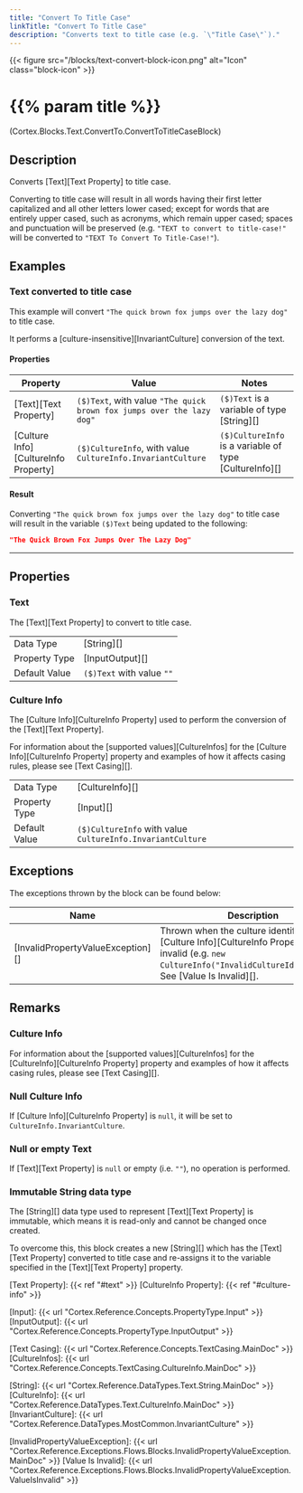 ```yaml
---
title: "Convert To Title Case"
linkTitle: "Convert To Title Case"
description: "Converts text to title case (e.g. `\"Title Case\"`)."
---
```


{{< figure src="/blocks/text-convert-block-icon.png" alt="Icon" class="block-icon" >}}

# {{% param title %}}

<p class="namespace">(Cortex.Blocks.Text.ConvertTo.ConvertToTitleCaseBlock)</p>

## Description

Converts [Text][Text Property] to title case.

Converting to title case will result in all words having their first letter capitalized and all other letters lower cased; except for words that are entirely upper cased, such as acronyms, which remain upper cased; spaces and punctuation will be preserved (e.g. `"TEXT to convert to title-case!"` will be converted to `"TEXT To Convert To Title-Case!"`).

## Examples

### Text converted to title case

This example will convert `"The quick brown fox jumps over the lazy dog"` to title case.

It performs a [culture-insensitive][InvariantCulture] conversion of the text.

#### Properties

| Property           | Value                     | Notes                                    |
|--------------------|---------------------------|------------------------------------------|
| [Text][Text Property] | `($)Text`, with value `"The quick brown fox jumps over the lazy dog"` | `($)Text` is a variable of type [String][] |
| [Culture Info][CultureInfo Property] | `($)CultureInfo`, with value `CultureInfo.InvariantCulture` | `($)CultureInfo` is a variable of type [CultureInfo][] |

#### Result

Converting `"The quick brown fox jumps over the lazy dog"` to title case will result in the variable `($)Text` being updated to the following:

```json
"The Quick Brown Fox Jumps Over The Lazy Dog"
```

***

## Properties

### Text

The [Text][Text Property] to convert to title case.

| | |
|--------------------|---------------------------|
| Data Type | [String][] |
| Property Type | [InputOutput][] |
| Default Value | `($)Text` with value `""` |

### Culture Info

The [Culture Info][CultureInfo Property] used to perform the conversion of the [Text][Text Property].

For information about the [supported values][CultureInfos] for the [Culture Info][CultureInfo Property] property and examples of how it affects casing rules, please see [Text Casing][].

| | |
|--------------------|---------------------------|
| Data Type | [CultureInfo][] |
| Property Type | [Input][] |
| Default Value | `($)CultureInfo` with value `CultureInfo.InvariantCulture` |

## Exceptions

The exceptions thrown by the block can be found below:

| Name     | Description |
|----------|----------|
| [InvalidPropertyValueException][] | Thrown when the culture identifier of the [Culture Info][CultureInfo Property] is invalid (e.g. `new CultureInfo("InvalidCultureIdentifier")`). See [Value Is Invalid][]. |

## Remarks

### Culture Info

For information about the [supported values][CultureInfos] for the [CultureInfo][CultureInfo Property] property and examples of how it affects casing rules, please see [Text Casing][].

### Null Culture Info

If [Culture Info][CultureInfo Property] is `null`, it will be set to `CultureInfo.InvariantCulture`.

### Null or empty Text

If [Text][Text Property] is `null` or empty (i.e. `""`), no operation is performed.

### Immutable String data type

The [String][] data type used to represent [Text][Text Property] is immutable, which means it is read-only and cannot be changed once created.

To overcome this, this block creates a new [String][] which has the [Text][Text Property] converted to title case and re-assigns it to the variable specified in the [Text][Text Property] property.

[Text Property]: {{< ref "#text" >}}
[CultureInfo Property]: {{< ref "#culture-info" >}}

[Input]: {{< url "Cortex.Reference.Concepts.PropertyType.Input" >}}
[InputOutput]: {{< url "Cortex.Reference.Concepts.PropertyType.InputOutput" >}}

[Text Casing]: {{< url "Cortex.Reference.Concepts.TextCasing.MainDoc" >}}
[CultureInfos]: {{< url "Cortex.Reference.Concepts.TextCasing.CultureInfo.MainDoc" >}}

[String]: {{< url "Cortex.Reference.DataTypes.Text.String.MainDoc" >}}
[CultureInfo]: {{< url "Cortex.Reference.DataTypes.Text.CultureInfo.MainDoc" >}}
[InvariantCulture]: {{< url "Cortex.Reference.DataTypes.MostCommon.InvariantCulture" >}}

[InvalidPropertyValueException]: {{< url "Cortex.Reference.Exceptions.Flows.Blocks.InvalidPropertyValueException.MainDoc" >}}
[Value Is Invalid]: {{< url "Cortex.Reference.Exceptions.Flows.Blocks.InvalidPropertyValueException.ValueIsInvalid" >}}
